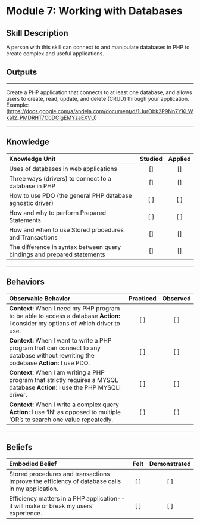 # Module 7:  Working with Databases

## Skill Description
A person with this skill can connect to and manipulate databases in PHP to create complex and useful applications.

## Outputs
----------
Create a PHP application that connects to at least one database, and allows users to create, read, update, and delete (CRUD) through your application. Example: (https://docs.google.com/a/andela.com/document/d/1UurObk2P9Nn7YKLWka12_PMDRHT7CbDCIgEMYzaEXVU)

----------
## Knowledge


| Knowledge Unit   |      Studied      | Applied |
|:-------------|:------------------:|:--------:|
| Uses of databases in web applications | [] | [] |
| Three ways (drivers) to connect to a database in PHP | [] | [] |
| How to use PDO (the general PHP database agnostic driver) | [ ] | [ ] |
| How and why to perform Prepared Statements | [ ] | [ ] |
| How and when to use Stored procedures and Transactions | [] | [] |
| The difference in syntax between query bindings and prepared statements | [] | [] |


----------


## Behaviors

| Observable Behavior   |      Practiced      | Observed |
|:-------------|:------------------:|:--------:|
| **Context:** When I need my PHP program to be able to access a database **Action:**  I consider my options of which driver to use. | [ ] | [ ]  |
| **Context:** When I want to write a PHP program that can connect to any database without rewriting the codebase **Action:**  I use PDO. | [ ] | [ ]  |
| **Context:**  When I am writing a PHP program that strictly requires a MYSQL database **Action:** I use the PHP MYSQLi driver. |   [ ]   |   [ ] |
| **Context:**  When I write a complex query **Action:** I use ‘IN’ as opposed to multiple ‘OR’s to search one value repeatedly. |   [ ]   |   [ ] |


----------


## Beliefs


| Embodied Belief   |      Felt      | Demonstrated |
|:-------------|:------------------:|:--------:|
| Stored procedures and transactions improve the efficiency of database calls in my application. |   [ ]   |   [ ] |
| Efficiency matters in a PHP application-- it will make or break my users’ experience. |   [ ]   |   [ ] |
